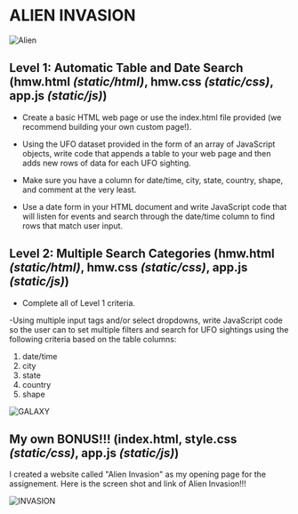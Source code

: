 # ALIEN INVASION
![Alien](https://img.thedailybeast.com/image/upload/c_crop,d_placeholder_euli9k,h_1687,w_3000,x_0,y_0/dpr_1.5/c_limit,w_1044/fl_lossy,q_auto/v1572055031/191024-axe-alien-invasion-tease_apajz2)
## Level 1: Automatic Table and Date Search (hmw.html _(static/html)_, hmw.css _(static/css)_, app.js _(static/js)_)

- Create a basic HTML web page or use the index.html file provided (we recommend building your own custom page!).

- Using the UFO dataset provided in the form of an array of JavaScript objects, write code that appends a table to your web page and then adds new rows of data for each UFO sighting.

- Make sure you have a column for date/time, city, state, country, shape, and comment at the very least.

- Use a date form in your HTML document and write JavaScript code that will listen for events and search through the date/time column to find rows that match user input.

## Level 2: Multiple Search Categories (hmw.html _(static/html)_, hmw.css _(static/css)_, app.js _(static/js)_)

- Complete all of Level 1 criteria.

-Using multiple input tags and/or select dropdowns, write JavaScript code so the user can to set multiple filters and search for UFO sightings using the following criteria based on the table columns:

1. date/time
2. city
3. state
4. country
5. shape

![GALAXY](https://images-na.ssl-images-amazon.com/images/I/71qLS8RFLnL._AC_SX679_.jpg)

## My own BONUS!!! (index.html, style.css _(static/css)_, app.js _(static/js)_)

I created a website called "Alien Invasion" as my opening page for the assignement. Here is the screen shot and link of Alien Invasion!!!

![INVASION](https://github.com/brsylcn/javascript-challange/blob/master/static/images/aline_invasion_web.PNG)
